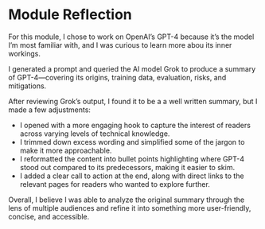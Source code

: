 # Module Reflection 

For this module, I chose to work on OpenAI’s GPT-4 because it’s the model I’m most familiar with, and I was curious to learn more abou its inner workings.

I generated a prompt and queried the AI model Grok to produce a summary of GPT-4—covering its origins, training data, evaluation, risks, and mitigations.

After reviewing Grok’s output, I found it to be a a well written summary, but I made a few adjustments:

- I opened with a more engaging hook to capture the interest of readers across varying levels of technical knowledge.
- I trimmed down excess wording and simplified some of the jargon to make it more approachable.
- I reformatted the content into bullet points highlighting where GPT-4 stood out compared to its predecessors, making it easier to skim.
- I added a clear call to action at the end, along with direct links to the relevant pages for readers who wanted to explore further.

Overall, I believe I was able to analyze the original summary through the lens of multiple audiences and refine it into something more user-friendly, concise, and accessible.